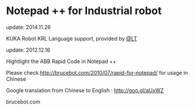 Notepad ++ for Industrial robot 
=====================
update: 2014.11.26

KUKA Robot KRL Language support, provided by [@LT](https://roboticsfaq.com/member/LT)

update: 2012.12.16

Hightlight the ABB Rapid Code in Notepad ++

Please check http://brucebot.com/2010/07/rapid-for-notepad/ for usage in Chinese

Google translation from Chinese to English : http://goo.gl/aUxWZ


brucebot.com

